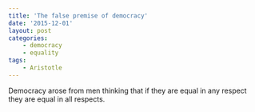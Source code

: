 ```yaml
---
title: 'The false premise of democracy'
date: '2015-12-01'
layout: post
categories:
    - democracy
    - equality
tags:
    - Aristotle
---
```


Democracy arose from men thinking that if they are equal in any respect they are equal in all respects.
